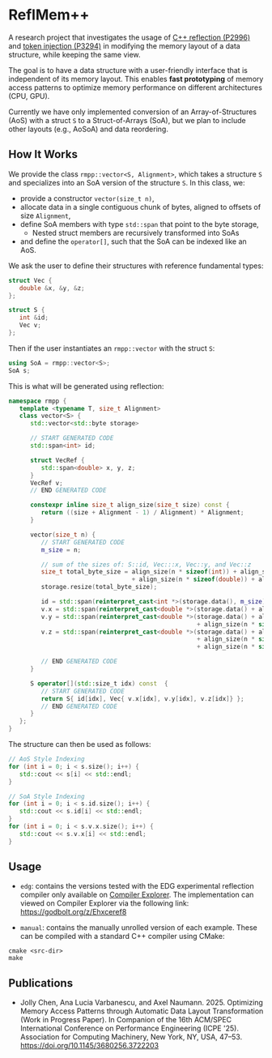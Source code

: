 # ReflMem++

A research project that investigates the usage of [C++ reflection (P2996)](https://www.wg21.link/p2996) and [token injection (P3294)](https://www.wg21.link/p3294) in modifying the memory layout of a data structure, while keeping the same view.

The goal is to have a data structure with a user-friendly interface that is independent of its memory layout. This enables **fast prototyping** of memory access patterns to optimize memory performance on different architectures (CPU, GPU).

Currently we have only implemented conversion of an Array-of-Structures (AoS) with a struct `S` to a Struct-of-Arrays (SoA), but we plan to include other layouts (e.g., AoSoA) and data reordering.

## How It Works
We provide the class `rmpp::vector<S, Alignment>`, which takes a structure `S` and specializes into an SoA version of the structure `S`. In this class, we:
   - provide a constructor `vector(size_t n)`,
   - allocate data in a single contiguous chunk of bytes, aligned to offsets of size `Alignment`,
   - define SoA members with type `std::span` that point to the byte storage,
     - Nested struct members are recursively transformed into SoAs
   - and define the `operator[]`, such that the SoA can be indexed like an AoS.

We ask the user to define their structures with reference fundamental types:
```cpp
struct Vec {
   double &x, &y, &z;
};

struct S {
   int &id;
   Vec v;
};
```
Then if the user instantiates an `rmpp::vector` with the struct `S`:
```cpp
using SoA = rmpp::vector<S>;
SoA s;
```
This is what will be generated using reflection:
```cpp
namespace rmpp {
   template <typename T, size_t Alignment>
   class vector<S> {
      std::vector<std::byte storage>

      // START GENERATED CODE
      std::span<int> id;

      struct VecRef {
         std::span<double> x, y, z;
      }
      VecRef v;
      // END GENERATED CODE

      constexpr inline size_t align_size(size_t size) const {
         return ((size + Alignment - 1) / Alignment) * Alignment;
      }

      vector(size_t n) {
         // START GENERATED CODE
         m_size = n;

         // sum of the sizes of: S::id, Vec:::x, Vec::y, and Vec::z
         size_t total_byte_size = align_size(n * sizeof(int)) + align_size(n * sizeof(double))
                                  + align_size(n * sizeof(double)) + align_size(n * sizeof(double)));
         storage.resize(total_byte_size);

         id = std::span(reinterpret_cast<int *>(storage.data(), m_size))
         v.x = std::span(reinterpret_cast<double *>(storage.data() + align_size(n * sizeof(int)), m_size))
         v.y = std::span(reinterpret_cast<double *>(storage.data() + align_size(n * (sizeof(int))
                                                    + align_size(n * sizeof(double))), m_size))
         v.z = std::span(reinterpret_cast<double *>(storage.data() + align_size(n * (sizeof(int)))
                                                    + align_size(n * sizeof(double))
                                                    + align_size(n * sizeof(double)), m_size))

         // END GENERATED CODE
      }

      S operator[](std::size_t idx) const  {
         // START GENERATED CODE
         return S{ id[idx], Vec{ v.x[idx], v.y[idx], v.z[idx]} };
         // END GENERATED CODE
      }
   };
}
```
The structure can then be used as follows:
```cpp
// AoS Style Indexing
for (int i = 0; i < s.size(); i++) {
   std::cout << s[i] << std::endl;
}

// SoA Style Indexing
for (int i = 0; i < s.id.size(); i++) {
   std::cout << s.id[i] << std::endl;
}
for (int i = 0; i < s.v.x.size(); i++) {
   std::cout << s.v.x[i] << std::endl;
}
```

## Usage
- `edg`: contains the versions tested with the EDG experimental reflection compiler only available on [Compiler Explorer](https://godbolt.org/z/13anqE1Pa). The implementation can viewed on Compiler Explorer via the following link: https://godbolt.org/z/Ehxceref8

- `manual`: contains the manually unrolled version of each example. These can be compiled with a standard C++ compiler using CMake:
```
cmake <src-dir>
make
```

## Publications
- Jolly Chen, Ana Lucia Varbanescu, and Axel Naumann. 2025. Optimizing Memory Access Patterns through Automatic Data Layout Transformation (Work in Progress Paper). In Companion of the 16th ACM/SPEC International Conference on Performance Engineering (ICPE '25). Association for Computing Machinery, New York, NY, USA, 47–53. https://doi.org/10.1145/3680256.3722203